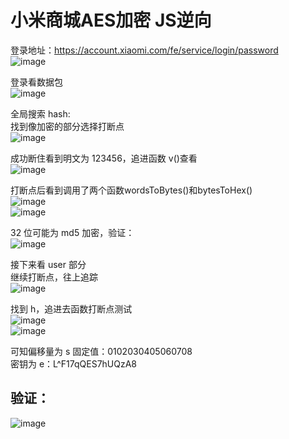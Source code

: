 # 小米商城AES加密 JS逆向

登录地址：https://account.xiaomi.com/fe/service/login/password  
![image](https://github.com/user-attachments/assets/9f0be799-ffbd-4354-bac1-efd3ac8f4d36)

登录看数据包  
![image](https://github.com/user-attachments/assets/c61c8871-4001-409d-a0e0-b063b7b9b252)  

全局搜索 hash:  
找到像加密的部分选择打断点  
![image](https://github.com/user-attachments/assets/3464612f-c299-455e-9b96-fc1fab61d9ae)

成功断住看到明文为 123456，追进函数 v()查看  
![image](https://github.com/user-attachments/assets/c8f94bee-846d-4cb1-a9c4-3bba25e8a363)  

打断点后看到调用了两个函数wordsToBytes()和bytesToHex()  
![image](https://github.com/user-attachments/assets/85fd1f97-f88f-4f98-94a7-bfbe7d659061)  
![image](https://github.com/user-attachments/assets/143a8cea-e969-4103-9ef9-b0bdf9dacd0d)  

 32 位可能为 md5 加密，验证：  
![image](https://github.com/user-attachments/assets/b4a8d47b-1f79-49a8-b88a-d639365a3e01)  


接下来看 user 部分  
继续打断点，往上追踪  
![image](https://github.com/user-attachments/assets/c64015ba-1821-4bac-ac0b-626ff0043f77)  

找到 h，追进去函数打断点测试  
![image](https://github.com/user-attachments/assets/03d16465-bcac-419c-87f5-666f44c34883)  
![image](https://github.com/user-attachments/assets/d2fd0399-9c11-406a-afc7-cf7a5169661c)  

可知偏移量为 s 固定值：0102030405060708  
密钥为 e：L^F17qQES7hUQzA8  
## 验证：  
![image](https://github.com/user-attachments/assets/4f916c0f-2297-4b96-b179-4daef3d81f55)
